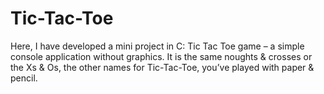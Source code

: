 # Tic-Tac-Toe
Here, I have developed a mini project in C: Tic Tac Toe game – a simple console application without graphics. It is the same noughts &amp; crosses or the Xs &amp; Os, the other names for Tic-Tac-Toe, you’ve played with paper &amp; pencil.
